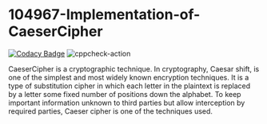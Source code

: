 # 104967-Implementation-of-CaeserCipher

[![Codacy Badge](https://api.codacy.com/project/badge/Grade/b58433d72aaa4896bdfb4d1e83221090)](https://app.codacy.com/gh/stepin-104967/104967-Implementation-of-CaeserCipher?utm_source=github.com&utm_medium=referral&utm_content=stepin-104967/104967-Implementation-of-CaeserCipher&utm_campaign=Badge_Grade)
![cppcheck-action](https://github.com/stepin-104967/104967-Implementation-of-CaeserCipher/workflows/cppcheck-action/badge.svg)

CaeserCipher is a cryptographic technique. 
In cryptography, Caesar shift, is one of the simplest and most widely known encryption techniques. 
It is a type of substitution cipher in which each letter in the plaintext is replaced by a letter some fixed number of positions down the alphabet.
To keep important information unknown to third parties but allow interception by required parties, Caeser cipher is one of the techniques used. 
